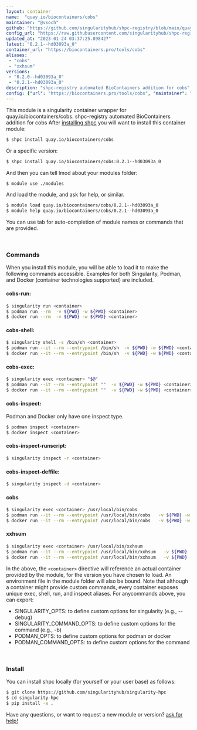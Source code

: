 ```yaml
---
layout: container
name:  "quay.io/biocontainers/cobs"
maintainer: "@vsoch"
github: "https://github.com/singularityhub/shpc-registry/blob/main/quay.io/biocontainers/cobs/container.yaml"
config_url: "https://raw.githubusercontent.com/singularityhub/shpc-registry/main/quay.io/biocontainers/cobs/container.yaml"
updated_at: "2023-01-24 03:37:25.898427"
latest: "0.2.1--hd03093a_0"
container_url: "https://biocontainers.pro/tools/cobs"
aliases:
 - "cobs"
 - "xxhsum"
versions:
 - "0.2.0--hd03093a_0"
 - "0.2.1--hd03093a_0"
description: "shpc-registry automated BioContainers addition for cobs"
config: {"url": "https://biocontainers.pro/tools/cobs", "maintainer": "@vsoch", "description": "shpc-registry automated BioContainers addition for cobs", "latest": {"0.2.1--hd03093a_0": "sha256:ee7815f8322b7f9d5324f91ec905fe0345557810cafae1505ba7f3f9ecc9045d"}, "tags": {"0.2.0--hd03093a_0": "sha256:11fccbca332c0117d09b8b7384d3ea0148d518a8c010b57f95acf0ef9cdffbae", "0.2.1--hd03093a_0": "sha256:ee7815f8322b7f9d5324f91ec905fe0345557810cafae1505ba7f3f9ecc9045d"}, "docker": "quay.io/biocontainers/cobs", "aliases": {"cobs": "/usr/local/bin/cobs", "xxhsum": "/usr/local/bin/xxhsum"}}
---
```


This module is a singularity container wrapper for quay.io/biocontainers/cobs.
shpc-registry automated BioContainers addition for cobs
After [installing shpc](#install) you will want to install this container module:


```bash
$ shpc install quay.io/biocontainers/cobs
```

Or a specific version:

```bash
$ shpc install quay.io/biocontainers/cobs:0.2.1--hd03093a_0
```

And then you can tell lmod about your modules folder:

```bash
$ module use ./modules
```

And load the module, and ask for help, or similar.

```bash
$ module load quay.io/biocontainers/cobs/0.2.1--hd03093a_0
$ module help quay.io/biocontainers/cobs/0.2.1--hd03093a_0
```

You can use tab for auto-completion of module names or commands that are provided.

<br>

### Commands

When you install this module, you will be able to load it to make the following commands accessible.
Examples for both Singularity, Podman, and Docker (container technologies supported) are included.

#### cobs-run:

```bash
$ singularity run <container>
$ podman run --rm  -v ${PWD} -w ${PWD} <container>
$ docker run --rm  -v ${PWD} -w ${PWD} <container>
```

#### cobs-shell:

```bash
$ singularity shell -s /bin/sh <container>
$ podman run --it --rm --entrypoint /bin/sh  -v ${PWD} -w ${PWD} <container>
$ docker run --it --rm --entrypoint /bin/sh  -v ${PWD} -w ${PWD} <container>
```

#### cobs-exec:

```bash
$ singularity exec <container> "$@"
$ podman run --it --rm --entrypoint ""  -v ${PWD} -w ${PWD} <container> "$@"
$ docker run --it --rm --entrypoint ""  -v ${PWD} -w ${PWD} <container> "$@"
```

#### cobs-inspect:

Podman and Docker only have one inspect type.

```bash
$ podman inspect <container>
$ docker inspect <container>
```

#### cobs-inspect-runscript:

```bash
$ singularity inspect -r <container>
```

#### cobs-inspect-deffile:

```bash
$ singularity inspect -d <container>
```


#### cobs

```bash
$ singularity exec <container> /usr/local/bin/cobs
$ podman run --it --rm --entrypoint /usr/local/bin/cobs   -v ${PWD} -w ${PWD} <container> -c " $@"
$ docker run --it --rm --entrypoint /usr/local/bin/cobs   -v ${PWD} -w ${PWD} <container> -c " $@"
```


#### xxhsum

```bash
$ singularity exec <container> /usr/local/bin/xxhsum
$ podman run --it --rm --entrypoint /usr/local/bin/xxhsum   -v ${PWD} -w ${PWD} <container> -c " $@"
$ docker run --it --rm --entrypoint /usr/local/bin/xxhsum   -v ${PWD} -w ${PWD} <container> -c " $@"
```



In the above, the `<container>` directive will reference an actual container provided
by the module, for the version you have chosen to load. An environment file in the
module folder will also be bound. Note that although a container
might provide custom commands, every container exposes unique exec, shell, run, and
inspect aliases. For anycommands above, you can export:

 - SINGULARITY_OPTS: to define custom options for singularity (e.g., --debug)
 - SINGULARITY_COMMAND_OPTS: to define custom options for the command (e.g., -b)
 - PODMAN_OPTS: to define custom options for podman or docker
 - PODMAN_COMMAND_OPTS: to define custom options for the command

<br>

### Install

You can install shpc locally (for yourself or your user base) as follows:

```bash
$ git clone https://github.com/singularityhub/singularity-hpc
$ cd singularity-hpc
$ pip install -e .
```

Have any questions, or want to request a new module or version? [ask for help!](https://github.com/singularityhub/singularity-hpc/issues)